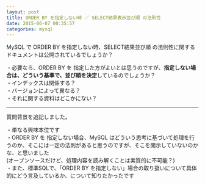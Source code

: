 ```yaml
---
layout: post
title: ORDER BY を指定しない時 ／ SELECT結果表示並び順 の法則性
date: 2015-06-07 00:35:57
categories: mysql
---
```

<!-- {% raw %} -->
<p>MySQL で ORDER BY を指定しない時、SELECT結果並び順 の法則性に関するドキュメントは公開されているでしょうか？</p>

<p>・必要なら、ORDER BY を 指定した方がよいとは思うのですが、<strong>指定しない場合は、どういう基準で、並び順を決定</strong>しているのでしょうか？<br>
・インデックスは関係する？<br>
・バージョンによって異なる？<br>
・それに関する資料はどこかにない？</p>

<hr>

<p>質問背景を追記しました。</p>

<p>・単なる興味本位です<br>
・ORDER BY を 指定しない場合、MySQL はどういう思考に基づいて処理を行うのか、そこには一定の法則があると思うのですが、そこを開示していないのかな、と思いました<br>
(オープンソースだけど、処理内容を読み解くことは実質的に不可能？)<br>
・また、標準SQLで、「ORDER BY を指定しない」場合の取り扱いについて具体的にどう言及しているか、について知りたかったです</p>
<!-- {% endraw %} -->
